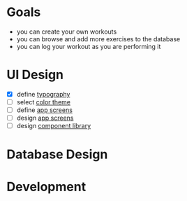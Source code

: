 
# Goals
- you can create your own workouts
- you can browse and add more exercises to the database
- you can log your workout as you are performing it
# UI Design
- [x] define [typography](typography.md)
- [ ] select [color theme](color-scheme.md)
- [ ] define [app screens](screens/app-screens.md)
- [ ] design [app screens](screens/app-screens.md)
- [ ] design [component library](component-library.md)
# Database Design
# Development

